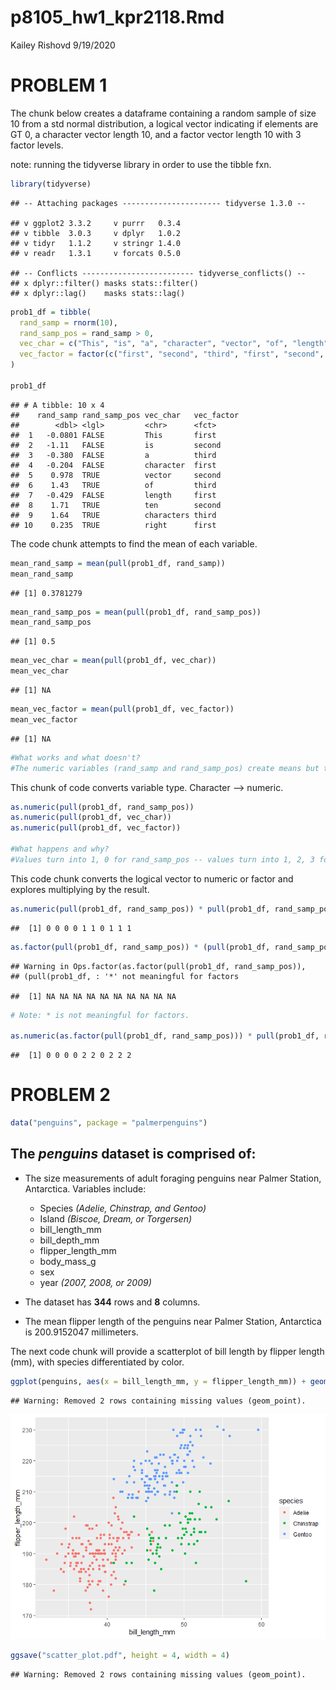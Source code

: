 p8105\_hw1\_kpr2118.Rmd
================
Kailey Rishovd
9/19/2020

# PROBLEM 1

The chunk below creates a dataframe containing a random sample of size
10 from a std normal distribution, a logical vector indicating if
elements are GT 0, a character vector length 10, and a factor vector
length 10 with 3 factor levels.

note: running the tidyverse library in order to use the tibble fxn.

``` r
library(tidyverse)
```

    ## -- Attaching packages ---------------------- tidyverse 1.3.0 --

    ## v ggplot2 3.3.2     v purrr   0.3.4
    ## v tibble  3.0.3     v dplyr   1.0.2
    ## v tidyr   1.1.2     v stringr 1.4.0
    ## v readr   1.3.1     v forcats 0.5.0

    ## -- Conflicts ------------------------- tidyverse_conflicts() --
    ## x dplyr::filter() masks stats::filter()
    ## x dplyr::lag()    masks stats::lag()

``` r
prob1_df = tibble(
  rand_samp = rnorm(10),
  rand_samp_pos = rand_samp > 0,
  vec_char = c("This", "is", "a", "character", "vector", "of", "length", "ten", "characters", "right"),
  vec_factor = factor(c("first", "second", "third", "first", "second", "third", "first", "second", "third", "first"))
)

prob1_df
```

    ## # A tibble: 10 x 4
    ##    rand_samp rand_samp_pos vec_char   vec_factor
    ##        <dbl> <lgl>         <chr>      <fct>     
    ##  1   -0.0801 FALSE         This       first     
    ##  2   -1.11   FALSE         is         second    
    ##  3   -0.380  FALSE         a          third     
    ##  4   -0.204  FALSE         character  first     
    ##  5    0.978  TRUE          vector     second    
    ##  6    1.43   TRUE          of         third     
    ##  7   -0.429  FALSE         length     first     
    ##  8    1.71   TRUE          ten        second    
    ##  9    1.64   TRUE          characters third     
    ## 10    0.235  TRUE          right      first

The code chunk attempts to find the mean of each variable.

``` r
mean_rand_samp = mean(pull(prob1_df, rand_samp))
mean_rand_samp
```

    ## [1] 0.3781279

``` r
mean_rand_samp_pos = mean(pull(prob1_df, rand_samp_pos))
mean_rand_samp_pos
```

    ## [1] 0.5

``` r
mean_vec_char = mean(pull(prob1_df, vec_char))
mean_vec_char
```

    ## [1] NA

``` r
mean_vec_factor = mean(pull(prob1_df, vec_factor))
mean_vec_factor
```

    ## [1] NA

``` r
#What works and what doesn't?
#The numeric variables (rand_samp and rand_samp_pos) create means but the non-numeric variables (vec_char and vec_factor) return NA.
```

This chunk of code converts variable type. Character –\> numeric.

``` r
as.numeric(pull(prob1_df, rand_samp_pos))
as.numeric(pull(prob1_df, vec_char))
as.numeric(pull(prob1_df, vec_factor))

#What happens and why? 
#Values turn into 1, 0 for rand_samp_pos -- values turn into 1, 2, 3 for vec_factor -- values for vec_char result in NA. Vec_char is non-numeric and has no numeric conversion. This is just like the means example above. 
```

This code chunk converts the logical vector to numeric or factor and
explores multiplying by the result.

``` r
as.numeric(pull(prob1_df, rand_samp_pos)) * pull(prob1_df, rand_samp_pos)
```

    ##  [1] 0 0 0 0 1 1 0 1 1 1

``` r
as.factor(pull(prob1_df, rand_samp_pos)) * (pull(prob1_df, rand_samp_pos))
```

    ## Warning in Ops.factor(as.factor(pull(prob1_df, rand_samp_pos)),
    ## (pull(prob1_df, : '*' not meaningful for factors

    ##  [1] NA NA NA NA NA NA NA NA NA NA

``` r
# Note: * is not meaningful for factors. 

as.numeric(as.factor(pull(prob1_df, rand_samp_pos))) * pull(prob1_df, rand_samp_pos)
```

    ##  [1] 0 0 0 0 2 2 0 2 2 2

# PROBLEM 2

``` r
data("penguins", package = "palmerpenguins")
```

## The *penguins* dataset is comprised of:

  - The size measurements of adult foraging penguins near Palmer
    Station, Antarctica. Variables include:
    
      - Species *(Adelie, Chinstrap, and Gentoo)*
      - Island *(Biscoe, Dream, or Torgersen)*
      - bill\_length\_mm
      - bill\_depth\_mm
      - flipper\_length\_mm
      - body\_mass\_g
      - sex
      - year *(2007, 2008, or 2009)*

  - The dataset has **344** rows and **8** columns.

  - The mean flipper length of the penguins near Palmer Station,
    Antarctica is 200.9152047 millimeters.

The next code chunk will provide a scatterplot of bill length by flipper
length (mm), with species differentiated by color.

``` r
ggplot(penguins, aes(x = bill_length_mm, y = flipper_length_mm)) + geom_point(aes(color = species))
```

    ## Warning: Removed 2 rows containing missing values (geom_point).

![](p8105_hw1_2118_files/figure-gfm/unnamed-chunk-2-1.png)<!-- -->

``` r
ggsave("scatter_plot.pdf", height = 4, width = 4)
```

    ## Warning: Removed 2 rows containing missing values (geom_point).
